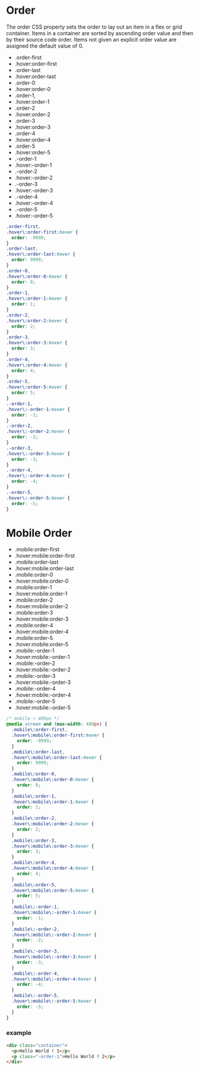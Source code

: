 # Order

The order CSS property sets the order to lay out an item in a flex or grid container. Items in a container are sorted by ascending order value and then by their source code order. Items not given an explicit order value are assigned the default value of 0.

- .order-first
- .hover:order-first
- .order-last
- .hover:order-last
- .order-0
- .hover:order-0
- .order-1,
- .hover:order-1
- .order-2
- .hover:order-2
- .order-3
- .hover:order-3
- .order-4
- .hover:order-4
- .order-5
- .hover:order-5
- .-order-1
- .hover:-order-1
- .-order-2
- .hover:-order-2
- .-order-3
- .hover:-order-3
- .-order-4
- .hover:-order-4
- .-order-5
- .hover:-order-5

```css
.order-first,
.hover\:order-first:hover {
  order: -9999;
}
.order-last,
.hover\:order-last:hover {
  order: 9999;
}
.order-0,
.hover\:order-0:hover {
  order: 0;
}
.order-1,
.hover\:order-1:hover {
  order: 1;
}
.order-2,
.hover\:order-2:hover {
  order: 2;
}
.order-3,
.hover\:order-3:hover {
  order: 3;
}
.order-4,
.hover\:order-4:hover {
  order: 4;
}
.order-5,
.hover\:order-5:hover {
  order: 5;
}
.-order-1,
.hover\:-order-1:hover {
  order: -1;
}
.-order-2,
.hover\:-order-2:hover {
  order: -2;
}
.-order-3,
.hover\:-order-3:hover {
  order: -3;
}
.-order-4,
.hover\:-order-4:hover {
  order: -4;
}
.-order-5,
.hover\:-order-5:hover {
  order: -5;
}
```

# Mobile Order

- .mobile:order-first
- .hover:mobile:order-first
- .mobile:order-last
- .hover:mobile:order-last
- .mobile:order-0
- .hover:mobile:order-0
- .mobile:order-1
- .hover:mobile:order-1
- .mobile:order-2
- .hover:mobile:order-2
- .mobile:order-3
- .hover:mobile:order-3
- .mobile:order-4
- .hover:mobile:order-4
- .mobile:order-5
- .hover:mobile:order-5
- .mobile:-order-1
- .hover:mobile:-order-1
- .mobile:-order-2
- .hover:mobile:-order-2
- .mobile:-order-3
- .hover:mobile:-order-3
- .mobile:-order-4
- .hover:mobile:-order-4
- .mobile:-order-5
- .hover:mobile:-order-5

```css
/* mobile < 480px */
@media screen and (max-width: 480px) {
  .mobile\:order-first,
  .hover\:mobile\:order-first:hover {
    order: -9999;
  }
  .mobile\:order-last,
  .hover\:mobile\:order-last:hover {
    order: 9999;
  }
  .mobile\:order-0,
  .hover\:mobile\:order-0:hover {
    order: 0;
  }
  .mobile\:order-1,
  .hover\:mobile\:order-1:hover {
    order: 1;
  }
  .mobile\:order-2,
  .hover\:mobile\:order-2:hover {
    order: 2;
  }
  .mobile\:order-3,
  .hover\:mobile\:order-3:hover {
    order: 3;
  }
  .mobile\:order-4,
  .hover\:mobile\:order-4:hover {
    order: 4;
  }
  .mobile\:order-5,
  .hover\:mobile\:order-5:hover {
    order: 5;
  }
  .mobile\:-order-1,
  .hover\:mobile\:-order-1:hover {
    order: -1;
  }
  .mobile\:-order-2,
  .hover\:mobile\:-order-2:hover {
    order: -2;
  }
  .mobile\:-order-3,
  .hover\:mobile\:-order-3:hover {
    order: -3;
  }
  .mobile\:-order-4,
  .hover\:mobile\:-order-4:hover {
    order: -4;
  }
  .mobile\:-order-5,
  .hover\:mobile\:-order-5:hover {
    order: -5;
  }
}
```

### example

```html
<div class="container">
  <p>Hello World ! 1</p>
  <p class="-order-1">Hello World ! 2</p>
</div>
```
